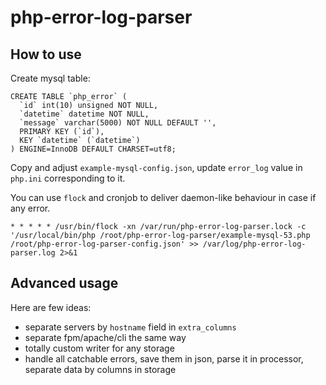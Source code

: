 # php-error-log-parser

## How to use

Create mysql table:

```
CREATE TABLE `php_error` (
  `id` int(10) unsigned NOT NULL,
  `datetime` datetime NOT NULL,
  `message` varchar(5000) NOT NULL DEFAULT '',
  PRIMARY KEY (`id`),
  KEY `datetime` (`datetime`)
) ENGINE=InnoDB DEFAULT CHARSET=utf8;
```

Copy and adjust `example-mysql-config.json`, update `error_log` value in `php.ini` corresponding to it.

You can use `flock` and cronjob to deliver daemon-like behaviour in case if any error.


```
* * * * * /usr/bin/flock -xn /var/run/php-error-log-parser.lock -c '/usr/local/bin/php /root/php-error-log-parser/example-mysql-53.php /root/php-error-log-parser-config.json' >> /var/log/php-error-log-parser.log 2>&1
```

## Advanced usage

Here are few ideas:

* separate servers by `hostname` field in `extra_columns`
* separate fpm/apache/cli the same way
* totally custom writer for any storage
* handle all catchable errors, save them in json, parse it in processor, separate data by columns in storage